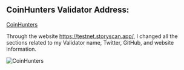 ## CoinHunters Validator Address:
[CoinHunters](https://testnet.storyscan.app/validators/storyvaloper1hk7pxeknpsu40krz6e95x4fa5w92m93pd69p69)

Through the website https://testnet.storyscan.app/, I changed all the sections related to my Validator name, Twitter, GitHub, and website information.


![CoinHunters](https://github.com/user-attachments/assets/fd8846d8-39d0-40a5-b872-b0ef6eeb4614)
